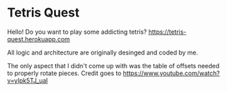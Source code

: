 # Tetris Quest

Hello! Do you want to play some addicting tetris? https://tetris-quest.herokuapp.com

All logic and architecture are originally desinged and coded by me.

The only aspect that I didn't come up with was the table of offsets needed to properly rotate pieces. Credit goes to https://www.youtube.com/watch?v=yIpk5TJ_uaI



